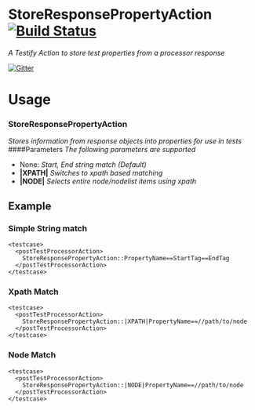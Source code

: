 # StoreResponsePropertyAction [![Build Status](https://travis-ci.org/testify/StoreResponsePropertyAction.svg?branch=master)](https://travis-ci.org/testify/StoreResponsePropertyAction)
*A Testify Action to store test properties from a processor response*

[![Gitter](https://badges.gitter.im/Join%20Chat.svg)](https://gitter.im/testify/testify?utm_source=badge&utm_medium=badge&utm_campaign=pr-badge)

# Usage
### StoreResponsePropertyAction
  *Stores information from response objects into properties for use in tests*
####Parameters
  *The following parameters are supported*
* None:             _Start, End string match (Default)_
* **|XPATH|**       _Switches to xpath based matching_
* **|NODE|**        _Selects entire node/nodelist items using xpath_

## Example
### Simple String match

    <testcase>
      <postTestProcessorAction>
        StoreResponsePropertyAction::PropertyName==StartTag==EndTag
      </postTestProcessorAction>
    </testcase>

### Xpath Match

    <testcase>
      <postTestProcessorAction>
        StoreResponsePropertyAction::|XPATH|PropertyName==//path/to/node
      </postTestProcessorAction>
    </testcase>

### Node Match

    <testcase>
      <postTestProcessorAction>
        StoreResponsePropertyAction::|NODE|PropertyName==//path/to/node
      </postTestProcessorAction>
    </testcase>
